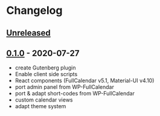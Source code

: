 # Changelog

## [Unreleased]

## [0.1.0] - 2020-07-27
- create Gutenberg plugin
- Enable client side scripts
- React components (FullCalendar v5.1, Material-UI v4.10)
- port admin panel from WP-FullCalendar
- port & adapt short-codes from WP-FullCalendar
- custom calendar views
- adapt theme system

[unreleased]: https://github.com/Oberhauser-Dev/gb-fullcalendar/compare/0.1.0...HEAD
[0.1.0]: https://github.com/Oberhauser-Dev/gb-fullcalendar/releases/tag/0.1.0
